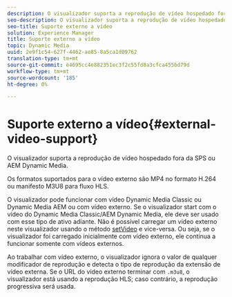 ```yaml
---
description: O visualizador suporta a reprodução de vídeo hospedado fora da SPS ou AEM Dynamic Media.
seo-description: O visualizador suporta a reprodução de vídeo hospedado fora da SPS ou AEM Dynamic Media.
seo-title: Suporte externo a vídeo
solution: Experience Manager
title: Suporte externo a vídeo
topic: Dynamic Media
uuid: 2e9f1c54-627f-4462-ae85-8a5ca1d09762
translation-type: tm+mt
source-git-commit: e4695cc4e882351ec3f2c55fd8a3cfca455bd79d
workflow-type: tm+mt
source-wordcount: '185'
ht-degree: 0%

---
```



# Suporte externo a vídeo{#external-video-support}

O visualizador suporta a reprodução de vídeo hospedado fora da SPS ou AEM Dynamic Media.

Os formatos suportados para o vídeo externo são MP4 no formato H.264 ou manifesto M3U8 para fluxo HLS.

O visualizador pode funcionar com vídeo Dynamic Media Classic ou Dynamic Media AEM ou com vídeo externo. Se o visualizador start com o vídeo do Dynamic Media Classic/AEM Dynamic Media, ele deve ser usado com esse tipo de ativo adiante. Não é possível carregar um vídeo externo neste visualizador usando o método [setVideo](../../c-html5-aem-asset-viewers/c-html5-aem-video360/c-html5-aem-video360-javascriptapiref/r-html5-aem-video360-javascriptapiref-setvideo.md#reference-85d3422d6ce64a36ac74827120b5a17c) e vice-versa. Ou seja, se o visualizador foi carregado inicialmente com vídeo externo, ele continua a funcionar somente com vídeos externos.

Ao trabalhar com vídeo externo, o visualizador ignora o valor de qualquer modificador de reprodução e detecta o tipo de reprodução da extensão de vídeo externa. Se o URL do vídeo externo terminar com `.m3u8`, o visualizador está usando a reprodução HLS; caso contrário, a reprodução progressiva será usada.
